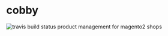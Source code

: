 # cobby
![travis build status](https://travis-ci.org/slavkodick/cobby.svg?branch=master)
product management for magento2 shops

